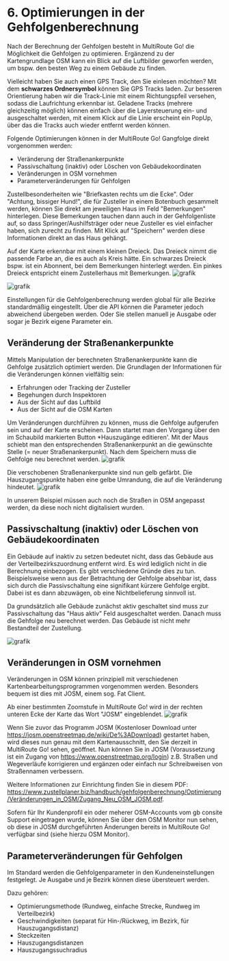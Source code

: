 # **6. Optimierungen in der Gehfolgenberechnung**


Nach der Berechnung der Gehfolgen besteht in MultiRoute Go! die Möglichkeit die Gehfolgen zu optimieren. Ergänzend zu der Kartengrundlage OSM kann ein Blick auf die Luftbilder geworfen werden, um bspw. den besten Weg zu einem Gebäude zu finden.

Vielleicht haben Sie auch einen GPS Track, den Sie einlesen möchten?
Mit dem **schwarzes Ordnersymbol** können Sie GPS Tracks laden.
Zur besseren Orientierung haben wir die Track-Linie mit einem Richtungspfeil versehen, sodass die Laufrichtung erkennbar ist.
Geladene Tracks (mehrere gleichzeitig möglich) können einfach über die Layersteuerung ein- und ausgeschaltet werden, mit einem Klick auf die Linie erscheint ein PopUp, über das die Tracks auch wieder entfernt werden können.



Folgende Optimierungen können in der MultiRoute Go! Gangfolge direkt vorgenommen werden:

- Veränderung der Straßenankerpunkte
- Passivschaltung (inaktiv) oder Löschen von Gebäudekoordinaten
- Veränderungen in OSM vornehmen
- Parameterveränderungen für Gehfolgen

Zustellbesonderheiten wie "Briefkasten rechts um die Ecke". Oder "Achtung, bissiger Hund!", die für Zusteller in einem Botenbuch gesammelt werden, können Sie direkt am jeweiligen Haus im Feld "Bemerkungen" hinterlegen.
Diese Bemerkungen tauchen dann auch in der Gehfolgenliste auf, so dass Springer/Aushilfsträger oder neue Zusteller es viel einfacher haben, sich zurecht zu finden. Mit Klick auf "Speichern" werden diese Informationen direkt an das Haus gehängt.

Auf der Karte erkennbar mit einem kleinen Dreieck. Das Dreieck nimmt die passende Farbe an, die es auch als Kreis hätte. Ein schwarzes Dreieck bspw. ist ein Abonnent, bei dem Bemerkungen hinterlegt werden. Ein pinkes Dreieck entspricht einem Zustellerhaus mit Bemerkungen.
![grafik](https://user-images.githubusercontent.com/99329016/170690319-edbe0da8-19fb-4e1d-aca6-1b2a5cdcb5fa.png)

![grafik](https://user-images.githubusercontent.com/99329016/170690311-f82f6c82-a274-443b-a651-81dde62c5d5f.png)


Einstellungen für die Gehfolgenberechnung werden global für alle Bezirke standardmäßig eingestellt. Über die API können die Parameter jedoch abweichend übergeben werden. Oder Sie stellen manuell je Ausgabe oder sogar je Bezirk eigene Parameter ein.

## Veränderung der Straßenankerpunkte

Mittels Manipulation der berechneten Straßenankerpunkte kann die Gehfolge zusätzlich optimiert werden. Die Grundlagen der Informationen für die Veränderungen können vielfältig sein:

- Erfahrungen oder Tracking der Zusteller
- Begehungen durch Inspektoren
- Aus der Sicht auf das Luftbild
- Aus der Sicht auf die OSM Karten

Um Veränderungen durchführen zu können, muss die Gehfolge aufgerufen sein und auf der Karte erscheinen. Dann startet man den Vorgang über den im Schaubild markierten Button *Hauszugänge editieren'. Mit der Maus schiebt man den entsprechenden Straßenankerpunkt an die gewünschte Stelle (= neuer Straßenankerpunkt). Nach dem Speichern muss die Gehfolge neu berechnet werden.
![grafik](https://user-images.githubusercontent.com/99329016/170689694-55cd35fa-9054-429e-8313-1e5b74266165.png)

Die verschobenen Straßenankerpunkte sind nun gelb gefärbt. Die Hauszugangspunkte haben eine gelbe Umrandung, die auf die Veränderung hindeutet.
![grafik](https://user-images.githubusercontent.com/99329016/170689703-9c87dddd-0423-4d55-9286-d11946acb0b0.png)

In unserem Beispiel müssen auch noch die Straßen in OSM angepasst werden, da diese noch nicht digitalisiert wurden. 


## Passivschaltung (inaktiv) oder Löschen von Gebäudekoordinaten

Ein Gebäude auf inaktiv zu setzen bedeutet nicht, dass das Gebäude aus der Verteilbezirkszuordnung entfernt wird. Es wird lediglich nicht in die Berechnung einbezogen. Es gibt verschiedene Gründe dies zu tun. Beispielsweise wenn aus der Betrachtung der Gehfolge absehbar ist, dass sich durch die Passivschaltung eine signifikant kürzere Gehfolge ergibt. Dabei ist es dann abzuwägen, ob eine Nichtbelieferung sinnvoll ist.

Da grundsätzlich alle Gebäude zunächst aktiv geschaltet sind muss zur Passivschaltung das "Haus aktiv" Feld ausgeschaltet werden. Danach muss die Gehfolge neu berechnet werden. Das Gebäude ist nicht mehr Bestandteil der Zustellung. 

![grafik](https://user-images.githubusercontent.com/99329016/170689864-2a9f4777-fbbe-42ba-ace3-013876a50c58.png)


## Veränderungen in OSM vornehmen 

Veränderungen in OSM können prinzipiell mit verschiedenen Kartenbearbeitungsprogrammen vorgenommen werden. Besonders bequem ist dies mit JOSM, einem sog. Fat Client.

Ab einer bestimmten Zoomstufe in MultiRoute Go! wird in der rechten unteren Ecke der Karte das Wort "JOSM" eingeblendet.
![grafik](https://user-images.githubusercontent.com/99329016/170690035-093cf305-b58a-46f6-8dd3-97bd864b9a29.png)

Wenn Sie zuvor das Programm JOSM (Kostenloser Download unter https://josm.openstreetmap.de/wiki/De%3ADownload) gestartet haben, wird dieses nun genau mit dem Kartenausschnitt, den Sie derzeit in MultiRoute Go! sehen, geöffnet. Nun können Sie in JOSM (Voraussetzung ist ein Zugang von https://www.openstreetmap.org/login) z.B. Straßen und Wegeverläufe korrigieren und ergänzen oder einfach nur Schreibweisen von Straßennamen verbessern.

Weitere Informationen zur Einrichtung finden Sie in diesem PDF: https://www.zustellplaner.biz/handbuch/gehfolgenberechnung/Optimierung/Veränderungen_in_OSM/Zugang_Neu_OSM_JOSM.pdf.

Sofern für Ihr Kundenprofil ein oder meherer OSM-Accounts vom gb consite Support eingetragen wurde, können Sie über den OSM Monitor nun sehen, ob diese in JOSM durchgeführten Änderungen bereits in MultiRoute Go! verfügbar sind (siehe hierzu OSM Monitor).


## Parameterveränderungen für Gehfolgen
Im Standard werden die Gehfolgenparameter in den Kundeneinstellungen festgelegt. Je Ausgabe und je Bezirk können diese übersteuert werden.

Dazu gehören:
- Optimierungsmethode (Rundweg, einfache Strecke, Rundweg im Verteilbezirk)
- Geschwindigkeiten (separat für Hin-/Rückweg, im Bezirk, für Hauszugangsdistanz)
- Steckzeiten
- Hauszugangsdistanzen
- Hauszugangssuchradius
